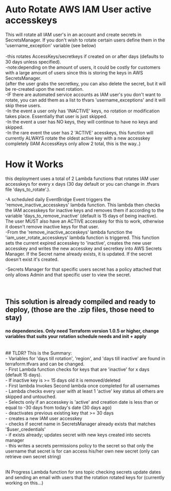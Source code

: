 
# Auto Rotate AWS IAM User active accesskeys <br>
This will rotate all IAM user's in an account and create secrets in SecretsManager. If you don't wish to rotate certain users define them in the 'username_exception' variable (see below)<br>
<br>
-this rotates AccessKeys/secretkeys if created on or after <x> days (defaults to 30 days unless specified).
<br>
-note:depending on the amount of users, it could be costly for customers with a large amount of users since this is storing the keys in AWS SecretsManager.<br>
(after the user grabs the secretkey, you can also delete the secret, but it will be re-created upon the next rotation.<br>
-IF there are automated service accounts as IAM user's you don't want to rotate, you can add them as a list to tfvars 'username_exceptions' and it will skip these users.
<br>
-In the event a user only has 'INACTIVE' keys, no rotation or modification takes place.  Essentially that user is just skipped.
<br>
-In the event a user has NO keys, they will continue to have no keys and skipped.
<br>
-In the rare event the user has 2 'ACTIVE' acesskeys, this function will currently ALWAYS rotate the oldest active key with a new accesskey completely (IAM AccessKeys only allow 2 total, this is the way..)<br>

# How it Works
this deployment uses a total of 2 Lambda functions that rotates IAM user accesskeys for every x days (30 day default or you can change in .tfvars file 'days_to_rotate'.). <br>

-A scheduled daily EventBridge Event triggers the 'remove_inactive_accesskeys' lambda function.  This lambda then checks the IAM accesskeys for inactive keys and removes them if according to the variable 'days_to_remove_inactive' (default is 15 days of being inactive). The user MUST also have an ACTIVE accesskey for this to work, otherwise it doesn't remove inactive keys for that user.<br>
-From the 'remove_inactive_acceskeys' lambda function the 'iam_user_rotate_accesskeys' lambda function is triggered.  This function sets the current expired accesskey to 'inactive', creates the new user accesskey and writes the new accesskey and secretkey into AWS Secrets Manager.  If the Secret name already exists, it is updated.  If the secret doesn't exist it's created.<br>

-Secrets Manager for that specific users secret has a policy attached that only allows Admin and that specific user to view the secret.<br>
<br>
<br>
## This solution is already compiled and ready to deploy, (those are the .zip files, those need to stay)<br>
#### no dependencies. Only need Terraform version 1.0.5 or higher, change variables that suits your rotation schedule needs and init + apply<br>
<br>
  ## TLDR? This is the Summary:
  <br>
- Variables for 'days till rotation', 'region', and 'days till inactive' are found in terraform.tfvars and can be changed.<br>
- First Lambda function checks for keys that are 'inactive' for x days (default 15 days).<br>
- If inactive key is >= 15 days old it is removed/deleted<br>
- First lambda Invokes Second lambda once completed for all usernames<br>
- Lambda checks every user with at least 1 'active' key status all others are skipped and untouched.<br>
- Selects only if an accesskey is 'active' and creation date is less than or equal to -30 days from today's date (30 days ago)<br>
- deactivates previous existing key that >= 30 days<br>
- creates a new IAM user accesskey<br>
- checks if secret name in SecretsManager already exists that matches '$user_credentials'<br>
- if exists already;  updates secret with new keys created into secrets manager<br>
- this writes a secrets permissions policy to the secret so that only the username that secret is for can access his/her own new secret (only can retrieve own secret string)<br>
<br>

IN Progress Lambda function for sns topic checking secrets update dates and sending an email with users that the rotation rotated keys for
(currently working on this...)
